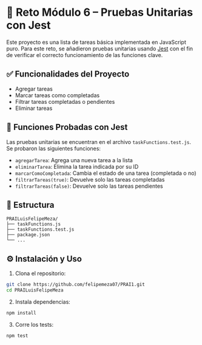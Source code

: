 # 🧪 Reto Módulo 6 – Pruebas Unitarias con Jest

Este proyecto es una lista de tareas básica implementada en JavaScript puro. Para este reto, se añadieron pruebas unitarias usando [Jest](https://jestjs.io/) con el fin de verificar el correcto funcionamiento de las funciones clave.

## ✅ Funcionalidades del Proyecto

- Agregar tareas
- Marcar tareas como completadas
- Filtrar tareas completadas o pendientes
- Eliminar tareas

## 🧪 Funciones Probadas con Jest

Las pruebas unitarias se encuentran en el archivo `taskFunctions.test.js`. Se probaron las siguientes funciones:

- `agregarTarea`: Agrega una nueva tarea a la lista
- `eliminarTarea`: Elimina la tarea indicada por su ID
- `marcarComoCompletada`: Cambia el estado de una tarea (completada o no)
- `filtrarTareas(true)`: Devuelve solo las tareas completadas
- `filtrarTareas(false)`: Devuelve solo las tareas pendientes

## 📁 Estructura

```
PRAILuisFelipeMeza/
├── taskFunctions.js
├── taskFunctions.test.js
├── package.json
└── ...
```

## ⚙️ Instalación y Uso

1. Clona el repositorio:
```bash
git clone https://github.com/felipemeza07/PRAI1.git
cd PRAILuisFelipeMeza
```

2. Instala dependencias:
```bash
npm install
```

3. Corre los tests:
```bash
npm test
```
